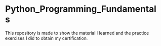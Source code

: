 # Python_Programming_Fundamentals

This repository is made to show the material I learned and the practice exercises I did to obtain my certification.
